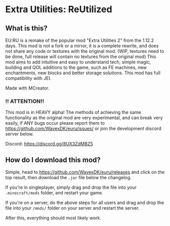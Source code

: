 # Extra Utilities: ReUtilized

## What is this?
EU:RU is a remake of the popular mod "Extra Utilities 2" from the 1.12.2 days. This mod is not a fork or a mirror, it is a complete rewrite, and does not share any code or textures with the original mod. (WIP, textures need to be done, full release will contain no textures from the original mod)
This mod aims to add intuitive and easy to understand tech, simple magic, building and QOL additions to the game, such as FE machines, new enchantments, new blocks and better storage solutions.
This mod has full compatibility with JEI.

Made with MCreator.

### !! ATTENTION!!

This mod is in HEAVY alpha! The methods of achieving the same functionality as the original mod are very experimental, and can break very easily, if ANY bugs occur please report them to https://github.com/WavexDK/euru/issues/ or join the development discord server below.

Discord: https://discord.gg/8UX3ZdMBZ5

## How do I download this mod?

Simple, head to https://github.com/WavexDK/euru/releases and click on the top result, then download the `.jar` file below the changelog.

If you're in singleplayer, simply drag and drop the file into your `.minecraft/mods` folder, and restart your game.

If you're on a server, do the above steps for all users and drag and drop the file into your `/mods/` folder on your server and restart the server.

After this, everything should most likely work.
